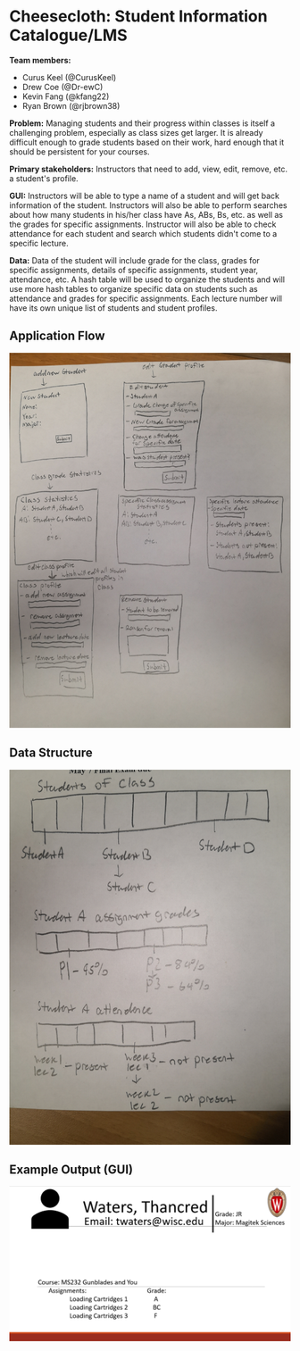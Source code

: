 # Cheesecloth: Student Information Catalogue/LMS

**Team members:**
* Curus Keel (@CurusKeel)
* Drew Coe (@Dr-ewC)
* Kevin Fang (@kfang22)
* Ryan Brown (@rjbrown38)

**Problem:** Managing students and their progress within classes is itself a challenging problem, especially as class sizes get larger. It is already difficult enough to grade students based on their work, hard enough that it should be persistent for your courses.

**Primary stakeholders:** Instructors that need to add, view, edit, remove, etc. a student's profile.

**GUI:** Instructors will be able to type a name of a student and will get back information of the student.
Instructors will also be able to perform searches about how many students in his/her class have As, ABs, Bs, etc. as well as 
the grades for specific assignments. Instructor will also be able to check attendance for each student and search which students didn't come to a specific lecture. 

**Data:** Data of the student will include grade for the class, grades for specific assignments, details of specific assignments, student year, attendance, etc. A hash table will be used to organize the students and will use more hash tables to organize specific data on students such as attendance and grades for specific assignments. Each lecture number will have its own unique list of students and student profiles.

## Application Flow

![Application Flow](gui-implementation.jpg)

## Data Structure

![Data Structure Example](data-structure-example.jpg)

## Example Output (GUI)

![Example Output](x5-outputexample.png)
